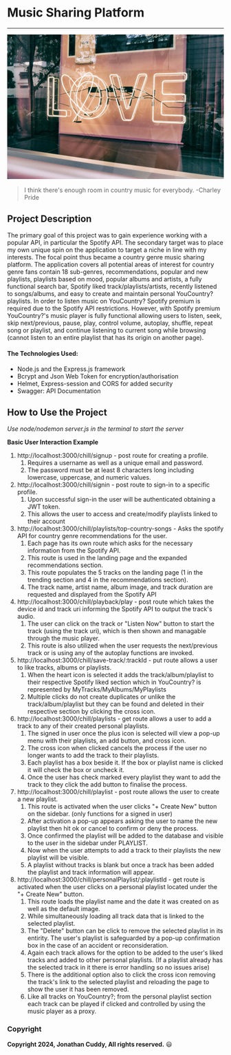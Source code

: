# Music Sharing Platform

___

![Love Sign](./public/assets/genres/pexels-loe-moshkovska-722245.jpg "LoveCountry")
> I think there's enough room in country music for everybody.
-Charley Pride

## Project Description 

The primary goal of this project was to gain experience working with a popular API, in particular the Spotify API. The secondary target was to place my own unique spin on the application to target a niche in line with my interests. The focal point thus became a country genre music sharing platform. The application covers all potential areas of interest for country genre fans contain 18 sub-genres, recommendations, popular and new playlists, playlists based on mood, popular albums and artists, a fully functional search bar, Spotify liked track/playlists/artists, recently listened to songs/albums, and easy to create and maintain personal YouCountry? playlists. In order to listen music on YouCountry? Spotify premium is required due to the Spotify API restrictions. However, with Spotify premium YouCountry?'s music player is fully functional allowing users to listen, seek, skip next/previous, pause, play, control volume, autoplay, shuffle, repeat song or playlist, and continue listening to current song while browsing (cannot listen to an entire playlist that has its origin on another page). 

#### The Technologies Used: 
- Node.js and the Express.js framework
- Bcrypt and Json Web Token for encryption/authorisation
- Helmet, Express-session and CORS for added security
- Swagger: API Documentation

## How to Use the Project

*Use node/nodemon server.js in the terminal to start the server*

**Basic User Interaction Example**

1. http://localhost:3000/chill/signup - post route for creating a profile.
    1. Requires a username as well as a unique email and password.
    2. The password must be at least 8 characters long including lowercase, uppercase, and numeric values.
2. http://localhost:3000/chill/signin - post route to sign-in to a specific profile.
    1. Upon successful sign-in the user will be authenticated obtaining a JWT token.
    2. This allows the user to access and create/modify playlists linked to their account
3. http://localhost:3000/chill/playlists/top-country-songs - Asks the spotify API for country genre recommendations for the user.
    1. Each page has its own route which asks for the necessary information from the Spotify API. 
    2. This route is used in the landing page and the expanded recommendations section.
    3. This route populates the 5 tracks on the landing page (1 in the trending section and 4 in the recommendations section).
    4. The track name, artist name, album image, and track duration are requested and displayed from the Spotify API
4. http://localhost:3000/chill/playback/play - post route which takes the device id and track uri informing the Spotify API to output the track's audio.
    1. The user can click on the track or "Listen Now" button to start the track (using the track uri), which is then shown and managable through the music player.
    2. This route is also utilized when the user requests the next/previous track or is using any of the autoplay functions are invoked. 
5. http://localhost:3000/chill/save-track/:trackId - put route allows a user to like tracks, albums or playlists.
    1. When the heart icon is selected it adds the track/album/playlist to their respective Spotify liked section which in YouCountry? is represented by MyTracks/MyAlbums/MyPlaylists
    2. Multiple clicks do not create duplicates or unlike the track/album/playlist but they can be found and deleted in their respective section by clicking the cross icon. 
6. http://localhost:3000/chill/playlists - get route allows a user to add a track to any of their created personal playlists.
    1. The signed in user once the plus icon is selected will view a pop-up menu with their playlists, an add button, and cross icon.
    2. The cross icon when clicked cancels the process if the user no longer wants to add the track to their playlists. 
    3. Each playlist has a box beside it. If the box or playlist name is clicked it will check the box or uncheck it.
    4. Once the user has check marked every playlist they want to add the track to they click the add button to finalise the process.  
7. http://localhost:3000/chill/playlist - post route allows the user to create a new playlist.
    1. This route is activated when the user clicks "+ Create New" button on the sidebar. (only functions for a signed in user)
    2. After activation a pop-up appears asking the user to name the new playlist then hit ok or cancel to confirm or deny the process.
    3. Once confirmed the playlist will be added to the database and visible to the user in the sidebar under PLAYLIST. 
    4. Now when the user attempts to add a track to their playlists the new playlist will be visible.
    5. A playlist without tracks is blank but once a track has been added the playlist and track information will appear. 
8. http://localhost:3000/chill/personalPlaylist/:playlistId - get route is activated when the user clicks on a personal playlist located under the "+ Create New" button.
    1. This route loads the playlist name and the date it was created on as well as the default image.
    2. While simultaneously loading all track data that is linked to the selected playlist.
    3. The "Delete" button can be click to remove the selected playlist in its entirity. The user's playlist is safeguarded by a pop-up confirmation box in the case of an accident or reconsideration.   
    3. Again each track allows for the option to be added to the user's liked tracks and added to other personal playlists. (If a playlist already has the selected track in it there is error handling so no issues arise)
    4. There is the additional option also to click the cross icon removing the track's link to the selected playlist and reloading the page to show the user it has been removed. 
    5. Like all tracks on YouCountry?; from the personal playlist section each track can be played if clicked and controlled by using the music player as a proxy. 


### Copyright

**Copyright 2024, Jonathan Cuddy, All rights reserved.**
:smiley: